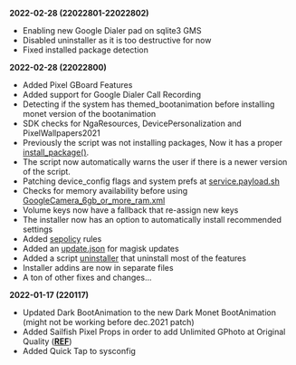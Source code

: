 **2022-02-28 (22022801-22022802)**
- Enabling new Google Dialer pad on sqlite3 GMS
- Disabled uninstaller as it is too destructive for now
- Fixed installed package detection

**2022-02-28 (22022800)**
- Added Pixel GBoard Features
- Added support for Google Dialer Call Recording
- Detecting if the system has themed_bootanimation before installing monet version of the bootanimation
- SDK checks for NgaResources, DevicePersonalization and PixelWallpapers2021
- Previously the script was not installing packages, Now it has a proper [install_package()](https://github.com/Pixel-Props/pixel.features/blob/main/addon/Utils/install.sh).
- The script now automatically warns the user if there is a newer version of the script.
- Patching device_config flags and system prefs at [service.payload.sh](https://github.com/Pixel-Props/pixel.features/blob/main/system/product/etc/sysconfig/service.payload.sh)
- Checks for memory availability before using [GoogleCamera_6gb_or_more_ram.xml](https://github.com/Pixel-Props/pixel.features/blob/main/system/product/etc/sysconfig/GoogleCamera_6gb_or_more_ram.xml)
- Volume keys now have a fallback that re-assign new keys
- The installer now has an option to automatically install recommended settings
- Added [sepolicy](https://github.com/Pixel-Props/pixel.features/blob/main/sepolicy.rule) rules
- Added an [update.json](https://github.com/Pixel-Props/pixel.features/blob/main/update.json) for magisk updates
- Added a script [uninstaller](https://github.com/Pixel-Props/pixel.features/blob/main/uninstall.sh) that uninstall most of the features
- Installer addins are now in separate files
- A ton of other fixes and changes...

**2022-01-17 (220117)**
- Updated Dark BootAnimation to the new Dark Monet BootAnimation (might not be working before dec.2021 patch)
- Added Sailfish Pixel Props in order to add Unlimited GPhoto at Original Quality (**[REF](https://t.me/PixelProps/105)**)
- Added Quick Tap to sysconfig
